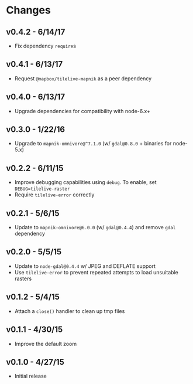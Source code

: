 # Changes

## v0.4.2 - 6/14/17

* Fix dependency `require`s

## v0.4.1 - 6/13/17

* Request `@mapbox/tilelive-mapnik` as a peer dependency

## v0.4.0 - 6/13/17

* Upgrade dependencies for compatibility with node-6.x+

## v0.3.0 - 1/22/16

* Upgrade to `mapnik-omnivore@^7.1.0` (w/ `gdal@0.8.0` + binaries for node-5.x)

## v0.2.2 - 6/11/15

* Improve debugging capabilities using `debug`. To enable, set
  `DEBUG=tilelive-raster`
* Require `tilelive-error` correctly

## v0.2.1 - 5/6/15

* Update to `mapnik-omnivore@6.0.0` (w/ `gdal@0.4.4`) and remove `gdal`
  dependency

## v0.2.0 - 5/5/15

* Update to `node-gdal@0.4.4` w/ JPEG and DEFLATE support
* Use `tilelive-error` to prevent repeated attempts to load unsuitable rasters

## v0.1.2 - 5/4/15

* Attach a `close()` handler to clean up tmp files

## v0.1.1 - 4/30/15

* Improve the default zoom

## v0.1.0 - 4/27/15

* Initial release
